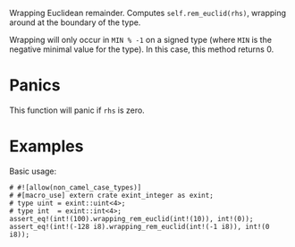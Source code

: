 Wrapping Euclidean remainder. Computes `self.rem_euclid(rhs)`,
wrapping around at the boundary of the type.

Wrapping will only occur in `MIN % -1` on a signed type (where `MIN` is the
negative minimal value for the type). In this case, this method returns 0.

# Panics

This function will panic if `rhs` is zero.

# Examples

Basic usage:

```
# #![allow(non_camel_case_types)]
# #[macro_use] extern crate exint_integer as exint;
# type uint = exint::uint<4>;
# type int  = exint::int<4>;
assert_eq!(int!(100).wrapping_rem_euclid(int!(10)), int!(0));
assert_eq!(int!(-128 i8).wrapping_rem_euclid(int!(-1 i8)), int!(0 i8));
```
